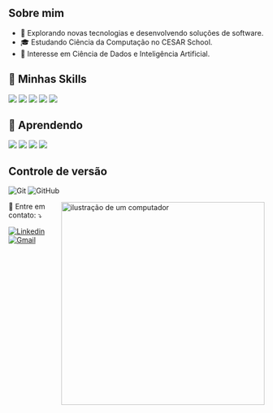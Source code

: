 ## Sobre mim ##

- 🤔 Explorando novas tecnologias e desenvolvendo soluções de software.
- 🎓 Estudando Ciência da Computação no CESAR School.
- 🌱 Interesse em Ciência de Dados e Inteligência Artificial.

## 🚀 Minhas Skills ##
<p align="left">
  <div>
    <img src="https://img.shields.io/badge/HTML5-E34F26?style=for-the-badge&logo=html5&logoColor=white"/>
    <img src="https://img.shields.io/badge/CSS3-1572B6?style=for-the-badge&logo=css3&logoColor=white"/> 
    <img src="https://img.shields.io/badge/JavaScript-323330?style=for-the-badge&logo=javascript&logoColor=F7DF1E" />
    <img src="https://img.shields.io/badge/Python-14354C?style=for-the-badge&logo=python&logoColor=ffdd54"/>
    <img src="https://img.shields.io/badge/django-%23092E20.svg?style=for-the-badge&logo=django&logoColor=white"/>
  </div>

## 🧠 Aprendendo ##
  <div>
    <img src="https://img.shields.io/badge/c-%2300599C.svg?style=for-the-badge&logo=c&logoColor=white" />
    <img src="https://img.shields.io/badge/java-%23ED8B00.svg?style=for-the-badge&logo=openjdk&logoColor=white"/>
    <img src="https://img.shields.io/badge/SpringBoot-3F523E?style=for-the-badge&logo=springboot&logoColor=white" />  
    <img src="https://img.shields.io/badge/react-%2320232a.svg?style=for-the-badge&logo=react&logoColor=%2361DAFB" />  
  </div>
</p>

## Controle de versão ##

![Git](https://img.shields.io/badge/git-%23F05033.svg?style=for-the-badge&logo=git&logoColor=white)
![GitHub](https://img.shields.io/badge/github-%23121011.svg?style=for-the-badge&logo=github&logoColor=white)

<img src="https://raw.githubusercontent.com/MicaelliMedeiros/micaellimedeiros/master/image/computer-illustration.png" alt="ilustração de um computador" min-width="400px" max-width="400px" width="400px" align="right">

<p align="left">
  💌 Entre em contato: ⤵️
</p>

[![Linkedin](https://img.shields.io/badge/-LinkedIn-blue?style=flat-square&logo=Linkedin&logoColor=white&link=https://www.linkedin.com/in/gabrielvictalino/)](https://www.linkedin.com/in/gabrielvictalino/)
[![Gmail](https://img.shields.io/badge/-Gmail-red?style=flat-square&logo=Gmail&logoColor=white&link=mailto:gabrielvictalino@gmail.com)](mailto:gabrielvictalino@gmail.com)

